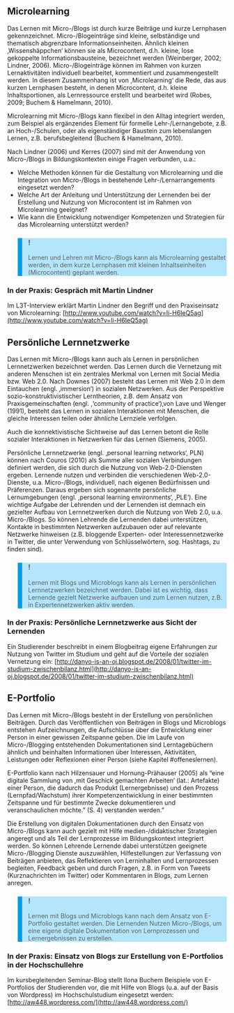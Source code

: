 ## Microlearning

Das Lernen mit Micro-/Blogs ist durch kurze Beiträge und kurze Lernphasen gekennzeichnet. Micro-/Blogeinträge sind kleine, selbständige und thematisch abgrenzbare Informationseinheiten. Ähnlich kleinen ‚Wissenshäppchen‘ können sie als Microcontent, d.h. kleine, lose gekoppelte Informationsbausteine, bezeichnet werden (Weinberger, 2002; Lindner, 2006). Micro-/Blogeinträge können im Rahmen von kurzen Lernaktivitäten individuell bearbeitet, kommentiert und zusammengestellt werden. In diesem Zusammenhang ist von ,Microlearning‘ die Rede, das aus kurzen Lernphasen besteht, in denen Microcontent, d.h. kleine Inhaltsportionen, als Lernressource erstellt und bearbeitet wird (Robes, 2009; Buchem &amp; Hamelmann, 2010).

Microlearning mit Micro-/Blogs kann flexibel in den Alltag integriert werden, zum Beispiel als ergänzendes Element für formelle Lehr-/Lernangebote, z.B. an Hoch-/Schulen, oder als eigenständiger Baustein zum lebenslangen Lernen, z.B. berufsbegleitend (Buchem &amp; Hamelmann, 2010).

Nach Lindner (2006) und Kerres (2007) sind mit der Anwendung von Micro-/Blogs in Bildungskontexten einige Fragen verbunden, u.a.:

- Welche Methoden können für die Gestaltung von Microlearning und die Integration von Micro-/Blogs in bestehende Lehr-/Lernarrangements eingesetzt werden?
- Welche Art der Anleitung und Unterstützung der Lernenden bei der Erstellung und Nutzung von Microcontent ist im Rahmen von Microlearning geeignet?
- Wie kann die Entwicklung notwendiger Kompetenzen und Strategien für das Microlearning unterstützt werden?

<blockquote style="background: #B3E5FC; border-left: 10px solid #039BE5">

### !

Lernen und Lehren mit Micro-/Blogs kann als Microlearning gestaltet werden, in dem kurze Lernphasen mit kleinen Inhaltseinheiten (Microcontent) geplant werden.

</blockquote>

### In der Praxis: Gespräch mit Martin Lindner

Im L3T-Interview erklärt Martin Lindner den Begriff und den Praxiseinsatz von Microlearning: [http://www.youtube.com/watch?v=Ii-H6IeQ5ag](http://www.youtube.com/watch?v=Ii-H6IeQ5ag)

</blockquote>

## Persönliche Lernnetzwerke

Das Lernen mit Micro-/Blogs kann auch als Lernen in persönlichen Lernnetzwerken bezeichnet werden. Das Lernen durch die Vernetzung mit anderen Menschen ist ein zentrales Merkmal von Lernen mit Social Media bzw. Web 2.0. Nach Downes (2007) besteht das Lernen mit Web 2.0 in dem Eintauchen (engl. ‚immersion‘) in sozialen Netzwerken. Aus der Perspektive sozio-konstruktivistischer Lerntheorien, z.B. dem Ansatz von Praxisgemeinschaften (engl. ,‘community of practice‘)‚von Lave und Wenger (1991), besteht das Lernen in sozialen Interaktionen mit Menschen, die gleiche Interessen teilen oder ähnliche Lernziele verfolgen.

Auch die konnektivistische Sichtweise auf das Lernen betont die Rolle sozialer Interaktionen in Netzwerken für das Lernen (Siemens, 2005).

Persönliche Lernnetzwerke (engl. ‚personal learning networks‘, PLN) können nach Couros (2010) als Summe aller sozialen Verbindungen definiert werden, die sich durch die Nutzung von Web-2.0-Diensten ergeben. Lernende nutzen und verbinden die verschiedenen Web-2.0-Dienste, u.a. Micro-/Blogs, individuell, nach eigenen Bedürfnissen und Präferenzen. Daraus ergeben sich sogenannte persönliche Lernumgebungen (engl. ,personal learning environments‘, ‚PLE‘). Eine wichtige Aufgabe der Lehrenden und der Lernenden ist demnach ein gezielter Aufbau von Lernnetzwerken durch die Nutzung von Web 2.0, u.a. Micro-/Blogs. So können Lehrende die Lernenden dabei unterstützen, Kontakte in bestimmten Netzwerken aufzubauen oder auf relevante Netzwerke hinweisen (z.B. bloggende Experten- oder Interessennetzwerke in Twitter, die unter Verwendung von Schlüsselwörtern, sog. Hashtags, zu finden sind).

<blockquote style="background: #B3E5FC; border-left: 10px solid #039BE5">

### !

Lernen mit Blogs und Microblogs kann als Lernen in persönlichen Lernnetzwerken bezeichnet werden. Dabei ist es wichtig, dass Lernende gezielt Netzwerke aufbauen und zum Lernen nutzen, z.B. in Expertennetzwerken aktiv werden.

</blockquote>

### In der Praxis: Persönliche Lernnetzwerke aus Sicht der Lernenden

Ein Studierender beschreibt in einem Blogbeitrag eigene Erfahrungen zur Nutzung von Twitter im Studium und geht auf die Vorteile der sozialen Vernetzung ein: [http://danyo-is-an-oj.blogspot.de/2008/01/twitter-im-studium-zwischenbilanz.html](http://danyo-is-an-oj.blogspot.de/2008/01/twitter-im-studium-zwischenbilanz.html)

</blockquote>

## E-Portfolio

Das Lernen mit Micro-/Blogs besteht in der Erstellung von persönlichen Beiträgen. Durch das Veröffentlichen von Beiträgen in Blogs und Microblogs entstehen Aufzeichnungen, die Aufschlüsse über die Entwicklung einer Person in einer gewissen Zeitspanne geben. Die im Laufe von Micro-/Blogging entstehenden Dokumentationen sind Lerntagebüchern ähnlich und beinhalten Informationen über Interessen, Aktivitäten, Leistungen oder Reflexionen einer Person (siehe Kapitel #offeneslernen).

E-Portfolio kann nach Hilzensauer und Hornung-Prähauser (2005) als “eine digitale Sammlung von ,mit Geschick gemachten Arbeiten‘ (lat.: Artefakte) einer Person, die dadurch das Produkt (Lernergebnisse) und den Prozess (Lernpfad/Wachstum) ihrer Kompetenzentwicklung in einer bestimmten Zeitspanne und für bestimmte Zwecke dokumentieren und veranschaulichen möchte.” (S. 4) verstanden werden.”

Die Erstellung von digitalen Dokumentationen durch den Einsatz von Micro-/Blogs kann auch gezielt mit Hilfe medien-/didaktischer Strategien angeregt und als Teil der Lernprozesse im Bildungskontext integriert werden. So können Lehrende Lernende dabei unterstützen geeignete Micro-/Blogging Dienste auszuwählen, Hilfestellungen zur Verfassung von Beiträgen anbieten, das Reflektieren von Lerninhalten und Lernprozessen begleiten, Feedback geben und durch Fragen, z.B. in Form von Tweets (Kurznachrichten im Twitter) oder Kommentaren in Blogs, zum Lernen anregen.

<blockquote style="background: #B3E5FC; border-left: 10px solid #039BE5">

### !

Lernen mit Blogs und Microblogs kann nach dem Ansatz von E-Portfolio gestaltet werden. Die Lernenden Nutzen Micro-/Blogs, um eine eigene digitale Dokumentation von Lernprozessen und Lernergebnissen zu erstellen.

</blockquote>

### In der Praxis: Einsatz von Blogs zur Erstellung von E-Portfolios in der Hochschullehre

Im kursbegleitenden Seminar-Blog stellt Ilona Buchem Beispiele von E-Portfolios der Studierenden vor, die mit Hilfe von Blogs (u.a. auf der Basis von Wordpress) im Hochschulstudium eingesetzt werden: [http://aw448.wordpress.com/](http://aw448.wordpress.com/)

</blockquote>

